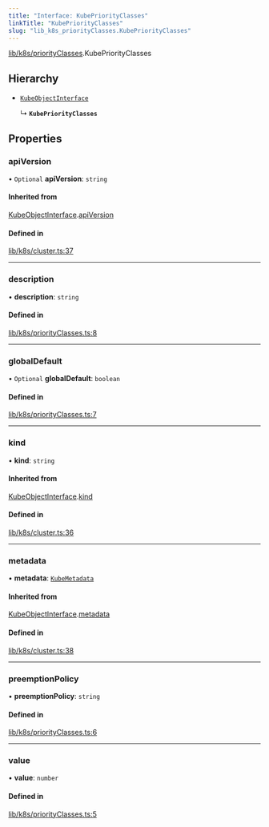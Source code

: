 ```yaml
---
title: "Interface: KubePriorityClasses"
linkTitle: "KubePriorityClasses"
slug: "lib_k8s_priorityClasses.KubePriorityClasses"
---
```


[lib/k8s/priorityClasses](../modules/lib_k8s_priorityClasses.md).KubePriorityClasses

## Hierarchy

- [`KubeObjectInterface`](lib_k8s_cluster.KubeObjectInterface.md)

  ↳ **`KubePriorityClasses`**

## Properties

### apiVersion

• `Optional` **apiVersion**: `string`

#### Inherited from

[KubeObjectInterface](lib_k8s_cluster.KubeObjectInterface.md).[apiVersion](lib_k8s_cluster.KubeObjectInterface.md#apiversion)

#### Defined in

[lib/k8s/cluster.ts:37](https://github.com/headlamp-k8s/headlamp/blob/a8b3c4c6/frontend/src/lib/k8s/cluster.ts#L37)

___

### description

• **description**: `string`

#### Defined in

[lib/k8s/priorityClasses.ts:8](https://github.com/headlamp-k8s/headlamp/blob/a8b3c4c6/frontend/src/lib/k8s/priorityClasses.ts#L8)

___

### globalDefault

• `Optional` **globalDefault**: `boolean`

#### Defined in

[lib/k8s/priorityClasses.ts:7](https://github.com/headlamp-k8s/headlamp/blob/a8b3c4c6/frontend/src/lib/k8s/priorityClasses.ts#L7)

___

### kind

• **kind**: `string`

#### Inherited from

[KubeObjectInterface](lib_k8s_cluster.KubeObjectInterface.md).[kind](lib_k8s_cluster.KubeObjectInterface.md#kind)

#### Defined in

[lib/k8s/cluster.ts:36](https://github.com/headlamp-k8s/headlamp/blob/a8b3c4c6/frontend/src/lib/k8s/cluster.ts#L36)

___

### metadata

• **metadata**: [`KubeMetadata`](lib_k8s_cluster.KubeMetadata.md)

#### Inherited from

[KubeObjectInterface](lib_k8s_cluster.KubeObjectInterface.md).[metadata](lib_k8s_cluster.KubeObjectInterface.md#metadata)

#### Defined in

[lib/k8s/cluster.ts:38](https://github.com/headlamp-k8s/headlamp/blob/a8b3c4c6/frontend/src/lib/k8s/cluster.ts#L38)

___

### preemptionPolicy

• **preemptionPolicy**: `string`

#### Defined in

[lib/k8s/priorityClasses.ts:6](https://github.com/headlamp-k8s/headlamp/blob/a8b3c4c6/frontend/src/lib/k8s/priorityClasses.ts#L6)

___

### value

• **value**: `number`

#### Defined in

[lib/k8s/priorityClasses.ts:5](https://github.com/headlamp-k8s/headlamp/blob/a8b3c4c6/frontend/src/lib/k8s/priorityClasses.ts#L5)
